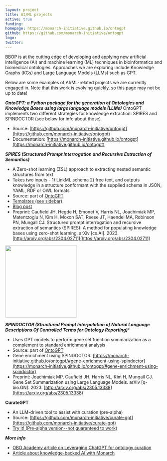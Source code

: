 ```yaml
---
layout: project
title: AI/ML projects
active: true
funding: 
homepage: https://monarch-initiative.github.io/ontogpt
github: https://github.com/monarch-initiative/ontogpt 
logo: 
twitter: 
---
```


BBOP is at the cutting edge of developing and applying new artificial intelligence (AI) and machine learning (ML) techniques in bioinformatics and biomedical ontologies.
Approaches we are exploring include Knowledge Graphs (KGs) and Large Language Models (LLMs) such as GPT.

Below are some examples of AI/ML-related projects we are currently engaged in.
Note that this work is evolving quickly, so this page may not be up to date!

***OntoGPT: a Python package for the generation of Ontologies and Knowledge Bases using large language models (LLMs)***
OntoGPT implements two different strategies for knowledge extraction: SPIRES and SPINDOCTOR (see below for info about those)
- Source: [https://github.com/monarch-initiative/ontogpt](https://github.com/monarch-initiative/ontogpt)
- Documentation: [https://monarch-initiative.github.io/ontogpt](https://monarch-initiative.github.io/ontogpt)

***SPIRES (Structured Prompt Interrogation and Recursive Extraction of Semantics)***
- A Zero-shot learning (ZSL) approach to extracting nested semantic structures from text
- Takes two inputs - 1) LinkML schema 2) free text, and outputs knowledge in a structure conformant with the supplied schema in JSON, YAML, RDF or OWL formats
- Source: part of [OntoGPT](https://github.com/monarch-initiative/ontogpt)
- [Templates (see sidebar)](https://monarch-initiative.github.io/ontogpt/core/)
- [Blog post](https://monarchinit.medium.com/spires-building-structured-knowledge-bases-from-unstructured-text-using-large-language-models-eb68c12dea75)
- Preprint: Caufield JH, Hegde H, Emonet V, Harris NL, Joachimiak MP, Matentzoglu N, Kim H, Moxon SAT, Reese JT, Haendel MA, Robinson PN, Mungall CJ. Structured prompt interrogation and recursive extraction of semantics (SPIRES): A method for populating knowledge bases using zero-shot learning. arXiv [cs.AI]. 2023. [http://arxiv.org/abs/2304.02711](https://arxiv.org/abs/2304.02711)

<img src="https://miro.medium.com/v2/resize:fit:952/format:webp/1*-s9p8cWQkvgjzmftpVYxNA.png" width="230"/>

***SPINDOCTOR (Structured Prompt Interpolation of Natural Language Descriptions Of Controlled Terms for Ontology Reporting)****
- Uses GPT models to perform gene set function summarization as a complement to standard enrichment analysis
- Source: part of [OntoGPT](https://github.com/monarch-initiative/ontogpt)
- Gene enrichment using SPINDOCTOR: [https://monarch-initiative.github.io/ontogpt/#gene-enrichment-using-spindoctor](https://monarch-initiative.github.io/ontogpt/#gene-enrichment-using-spindoctor)
- Preprint: Joachimiak MP, Caufield JH, Harris NL, Kim H, Mungall CJ. Gene Set Summarization using Large Language Models. arXiv [q-bio.GN]. 2023. [http://arxiv.org/abs/2305.13338](https://arxiv.org/abs/2305.13338)

**CurateGPT**
- An LLM-driven tool to assist with curation (pre-alpha)
- Source: [https://github.com/monarch-initiative/curate-gpt](https://github.com/monarch-initiative/curate-gpt)
- [Try it! (Pre-alpha version--not guaranteed to work)](http://curategpt.ai/)


***More info***
- [OBO Academy article on Leveraging ChatGPT for ontology curation](https://oboacademy.github.io/obook/lesson/chatgpt-ontology-curation/)
- [Article about knowledge-backed AI with Monarch](https://monarchinit.medium.com/knowledge-backed-ai-with-monarch-a-match-made-in-heaven-a8296eec6b9f)
